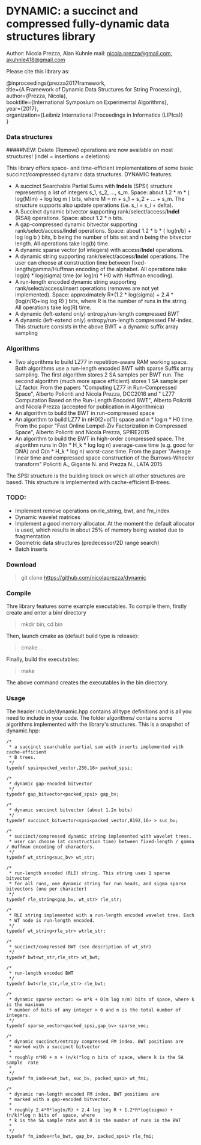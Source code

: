 DYNAMIC: a succinct and compressed fully-dynamic data structures library
===============

Author: Nicola Prezza, Alan Kuhnle
mail: nicola.prezza@gmail.com, akuhnle418@gmail.com

Please cite this library as: 

@inproceedings{prezza2017framework,  
  title={A Framework of Dynamic Data Structures for String Processing},  
  author={Prezza, Nicola},  
  booktitle={International Symposium on Experimental Algorithms},  
  year={2017},  
  organization={Leibniz International Proceedings in Informatics (LIPIcs)}  
}

### Data structures

#####NEW: Delete (Remove) operations are now available on most structures! (indel = insertions + deletions)

This library offers space- and time-efficient implementations of some basic succinct/compressed dynamic data structures. DYNAMIC features:

- A succinct Searchable Partial Sums with **Indels** (SPSI) structure representing a list of integers s_1, s_2, ..., s_m. Space: about 1.2 * m * ( log(M/m) + log log m ) bits, where M = m + s_1 + s_2 + ... + s_m. The structure supports also update operations (i.e. s_i = s_i + delta).
- A Succinct dynamic bitvector supporting rank/select/access/**Indel** (RSAI) operations. Space: about 1.2 * n bits.
- A gap-compressed dynamic bitvector supporting rank/select/access/**Indel** operations. Space: about 1.2 * b * ( log(n/b) + log log b ) bits,  b being the number of bits set and n being the bitvector length. All operations take log(b) time.
- A dynamic sparse vector (of integers) with access/**Indel** operations.
- A dynamic string supporting rank/select/access/**Indel** operations. The user can choose at construction time between fixed-length/gamma/Huffman encoding of the alphabet. All operations take log(n) * log(sigma) time (or log(n) * H0 with Huffman encoding).
- A run-length encoded dynamic string supporting rank/select/access/insert operations (removes are not yet implemented). Space: approximately R*(1.2 * log(sigma) + 2.4 * (log(n/R)+log log R) ) bits, where R is the number of runs in the string. All operations take log(R) time.
- A dynamic (left-extend only) entropy/run-length compressed BWT
- A dynamic (left-extend only) entropy/run-length compressed FM-index. This structure consists in the above BWT + a dynamic suffix array sampling

### Algorithms

- Two algorithms to build LZ77 in repetition-aware RAM working space. Both algorithms use a run-length encoded BWT with sparse Suffix array sampling. The first algorithm stores 2 SA samples per BWT run. The second algorithm (much more space efficient) stores 1 SA sample per LZ factor. From the papers "Computing LZ77 in Run-Compressed Space", Alberto Policriti and Nicola Prezza, DCC2016 and "
LZ77 Computation Based on the Run-Length Encoded BWT", Alberto Policriti and Nicola Prezza (accepted for publication in Algorithmica)
- An algorithm to build the BWT in run-compressed space
- An algorithm to build LZ77 in nH0(2+o(1)) space and n * log n * H0 time. From the paper "Fast Online Lempel-Ziv Factorization in Compressed Space", Alberto Policriti and Nicola Prezza, SPIRE2015
- An algorithm to build the BWT in high-order compressed space. The algorithm runs in O(n * H_k * log log n) average-case time (e.g. good for DNA) and O(n * H_k * log n) worst-case time. From the paper "Average linear time and compressed space construction of the Burrows-Wheeler transform"
Policriti A., Gigante N. and Prezza N., LATA 2015

The SPSI structure is the building block on which all other structures are based. This structure is implemented with cache-efficient B-trees.

### TODO: 

- Implement remove operations on rle_string, bwt, and fm_index
- Dynamic wavelet matrices
- Implement a good memory allocator. At the moment the default allocator is used, which results in about 25% of memory being wasted due to fragmentation
- Geometric data structures (predecessor/2D range search)
- Batch inserts

### Download

> git clone https://github.com/nicolaprezza/dynamic

### Compile

Thre library features some example executables. To compile them, firstly create and enter a bin/ directory

> mkdir bin; cd bin

Then, launch cmake as (default build type is release):

> cmake ..

Finally, build the executables:

> make

The above command creates the executables in the bin directory. 

### Usage

The header include/dynamic.hpp contains all type definitions and is all you need to include in your code. The folder algorithms/ contains some algorithms implemented with the library's structures. This is a snapshot of dynamic.hpp:

    /*
     * a succinct searchable partial sum with inserts implemented with cache-efficient
     * B trees.
     */
    typedef spsi<packed_vector,256,16> packed_spsi;

    /*
     * dynamic gap-encoded bitvector
     */
    typedef gap_bitvector<packed_spsi> gap_bv;

    /*
     * dynamic succinct bitvector (about 1.2n bits)
     */
    typedef succinct_bitvector<spsi<packed_vector,8192,16> > suc_bv;

    /*
     * succinct/compressed dynamic string implemented with wavelet trees.
     * user can choose (at construction time) between fixed-length / gamma / Huffman encoding of characters.
     */
    typedef wt_string<suc_bv> wt_str;

    /*
     * run-length encoded (RLE) string. This string uses 1 sparse bitvector
     * for all runs, one dynamic string for run heads, and sigma sparse bitvectors (one per character)
     */
    typedef rle_string<gap_bv, wt_str> rle_str;

    /*
     * RLE string implemented with a run-length encoded wavelet tree. Each
     * WT node is run-length encoded. 
     */
    typedef wt_string<rle_str> wtrle_str;

    /*
     * succinct/compressed BWT (see description of wt_str)
     */
    typedef bwt<wt_str,rle_str> wt_bwt;

    /*
     * run-length encoded BWT
     */
    typedef bwt<rle_str,rle_str> rle_bwt;

    /*
     * dynamic sparse vector: <= m*k + O(m log n/m) bits of space, where k is the maximum
     * number of bits of any integer > 0 and n is the total number of integers.
     */
    typedef sparse_vector<packed_spsi,gap_bv> sparse_vec;

    /*
     * dynamic succinct/entropy compressed FM index. BWT positions are
     * marked with a succinct bitvector
     *
     * roughly n*H0 + n + (n/k)*log n bits of space, where k is the SA sample  rate
     *
     */
    typedef fm_index<wt_bwt, suc_bv, packed_spsi> wt_fmi;

    /*
     * dynamic run-length encoded FM index. BWT positions are
     * marked with a gap-encoded bitvector.
     *
     * roughly 2.4*R*log(n/R) + 2.4 log log R + 1.2*R*log(sigma) + (n/k)*log n bits of  space, where
     * k is the SA sample rate and R is the number of runs in the BWT
     *
     */
    typedef fm_index<rle_bwt, gap_bv, packed_spsi> rle_fmi;
